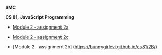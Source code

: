 **SMC**

**CS 81, JavaScript Programming**

- [Module 2 - assignment 2a](https://bunnygirlevi.github.io/cs81/2a/)

- [Module 2 - assignment 2c](https://bunnygirlevi.github.io/cs81/2C/)

- [Module 2 - assignment 2b] (https://bunnygirlevi.github.io/cs81/2B/)
